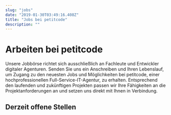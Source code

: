 ```yaml
---
slug: "jobs"
date: "2019-01-30T03:49:16.408Z"
title: "Jobs bei petitcode"
description: ""
---
```


# Arbeiten bei petitcode

Unsere Jobbörse richtet sich ausschließlich an Fachleute und Entwickler digitaler Agenturen. Senden Sie uns ein Anschreiben und Ihren Lebenslauf, um Zugang zu den neuesten Jobs und Möglichkeiten bei petitcode, einer hochprofessionellen Full-Service-IT-Agentur, zu erhalten. Entsprechend den laufenden und zukünftigen Projekten passen wir Ihre Fähigkeiten an die Projektanforderungen an und setzen uns direkt mit Ihnen in Verbindung.

## Derzeit offene Stellen
